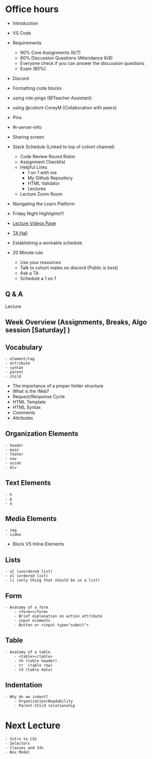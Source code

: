 # Office hours

- Introduction
- VS Code
- Requirements
    - 90% Core Assignments (6/7)
    - 80% Discussion Questions (Attendance 6/8)
    - Everyone check if you can answer the discussion questions
    - Exam (80%) 

- Discord
 - Formatting code blocks
 - using role pings (@Teacher Assistant)
 - using @cohort-CoreyM (Collaboration with peers)
 - Pins
 - #i-server-info
 - Sharing screen

- Stack Schedule (Linked to top of cohort channel)
    - Code Review Round Robin
    - Assignment Checklist
    - Helpful Links
        - 1 on 1 with me
        - My Github Repository
        - HTML Validator
        - Lectures
    - Lecture Zoom Room

- Navigating the Learn Platform

- Friday Night Highlights!!!

-  [Lecture Videos Page](https://login.codingdojo.com/m/283/8978/60942)

-  [TA Hall](https://docs.google.com/document/d/15B3VzKyqk1o9YbqA9Im1LDvTsO3M-8Uk8meeqnob3IE/edit)
    
- Establishing a workable schedule

- 20 Minute rule
    - Use your resources
    - Talk to cohort mates on discord (Public is best)
    - Ask a TA
    - Schedule a 1 on 1  

## Q & A

Lecture

## Week Overview (Assignments, Breaks, Algo session [Saturday] )

## Vocabulary
    - element/tag
    - attribute
    - syntax
    - parent
    - child

- The importance of a proper folder structure
- What is the Web?
- Request/Response Cycle
- HTML Template
- HTML Syntax
- Comments
- Attributes

## Organization Elements
    - header
    - main
    - footer
    - nav
    - aside
    - div

## Text Elements
    - h
    - p
    - a

## Media Elements
    - img
    - video

- Block VS Inline Elements

## Lists
    - ul (unordered list)
    - ol (ordered list)
    - li (only thing that should be in a list)

## Form
    - Anatomy of a form
        - <form></form>
        - Brief explanation on action attribute
        - input elements 
        - Button or <input type="submit">

## Table
    - Anatomy of a table
        - <table></table>
        - th (table header)
        - tr  (table row)
        - td (table data)

## Indentation
    - Why do we indent? 
        - Organization/Readability
        - Parent-Child relationship

# Next Lecture
    - Intro to CSS
    - Selectors
    - Classes and Ids
    - Box Model









